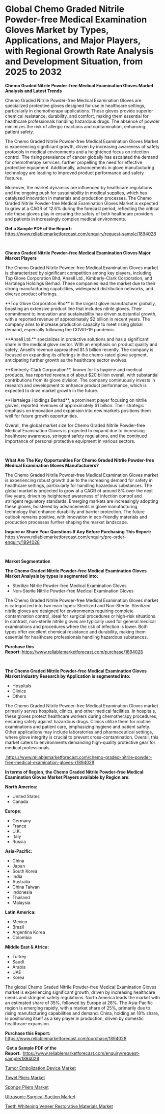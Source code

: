 <p><h1>Global Chemo Graded Nitrile Powder-free Medical Examination Gloves Market by Types, Applications, and Major Players, with Regional Growth Rate Analysis and Development Situation, from 2025 to 2032</h1></p><p><strong>Chemo Graded Nitrile Powder-free Medical Examination Gloves Market Analysis and Latest Trends</strong></p>
<p><p>Chemo Graded Nitrile Powder-free Medical Examination Gloves are specialized protective gloves designed for use in healthcare settings, particularly in chemotherapy applications. These gloves provide superior chemical resistance, durability, and comfort, making them essential for healthcare professionals handling hazardous drugs. The absence of powder minimizes the risk of allergic reactions and contamination, enhancing patient safety.</p><p>The Chemo Graded Nitrile Powder-free Medical Examination Gloves Market is experiencing significant growth, driven by increasing awareness of safety protocols in medical environments and a heightened focus on infection control. The rising prevalence of cancer globally has escalated the demand for chemotherapy services, further propelling the need for effective protective equipment. Additionally, advancements in glove manufacturing technology are leading to improved product performance and safety features.</p><p>Moreover, the market dynamics are influenced by healthcare regulations and the ongoing push for sustainability in medical supplies, which has catalyzed innovation in materials and production processes. The Chemo Graded Nitrile Powder-free Medical Examination Gloves Market is expected to grow at a CAGR of 12.6% during the forecast period, reflecting the critical role these gloves play in ensuring the safety of both healthcare providers and patients in increasingly complex medical environments.</p></p>
<p><strong>Get a Sample PDF of the Report:&nbsp;</strong> <a href="https://www.reliablemarketforecast.com/enquiry/request-sample/1894028?utm_campaign=1893&utm_medium=2&utm_source=Github&utm_content=ia&utm_term=05032025&utm_id=chemo-graded-nitrile-powder-free-medical-examination-gloves">https://www.reliablemarketforecast.com/enquiry/request-sample/1894028</a></p>
<p>&nbsp;</p>
<p><strong>Chemo Graded Nitrile Powder-free Medical Examination Gloves Major Market Players</strong></p>
<p><p>The Chemo Graded Nitrile Powder-free Medical Examination Gloves market is characterized by significant competition among key players, including Top Glove Corporation Bhd, Ansell Ltd., Kimberly-Clark Corporation, and Hartalega Holdings Berhad. These companies lead the market due to their strong manufacturing capabilities, widespread distribution networks, and diverse product offerings.</p><p>**Top Glove Corporation Bhd** is the largest glove manufacturer globally, boasting an extensive product line that includes nitrile gloves. Their commitment to innovation and sustainability has driven substantial growth, with a reported revenue of approximately $2 billion in recent years. The company aims to increase production capacity to meet rising global demand, especially following the COVID-19 pandemic.</p><p>**Ansell Ltd.** specializes in protective solutions and has a significant share in the medical glove sector. With an emphasis on product quality and safety, Ansell’s revenue approached $1.5 billion recently. The company is focused on expanding its offerings in the chemo-rated glove segment, anticipating further growth as the healthcare sector evolves.</p><p>**Kimberly-Clark Corporation**, known for its hygiene and medical products, has reported revenue of about $20 billion overall, with substantial contributions from its glove division. The company continuously invests in research and development to enhance product performance, which is expected to drive market growth in the future.</p><p>**Hartalega Holdings Berhad**, a prominent player focusing on nitrile gloves, reported revenues of approximately $1 billion. Their strategic emphasis on innovation and expansion into new markets positions them well for future growth opportunities.</p><p>Overall, the global market size for Chemo Graded Nitrile Powder-free Medical Examination Gloves is projected to expand due to increasing healthcare awareness, stringent safety regulations, and the continued importance of personal protective equipment in various sectors.</p></p>
<p>&nbsp;</p>
<p><strong>What Are The Key Opportunities For Chemo Graded Nitrile Powder-free Medical Examination Gloves Manufacturers?</strong></p>
<p><p>The Chemo Graded Nitrile Powder-free Medical Examination Gloves market is experiencing robust growth due to the increasing demand for safety in healthcare settings, particularly for handling hazardous substances. The global market is projected to grow at a CAGR of around 8% over the next five years, driven by heightened awareness of infection control and stringent regulatory standards. Emerging markets are increasingly adopting these gloves, bolstered by advancements in glove manufacturing technology that enhance durability and barrier protection. The future outlook remains positive, with innovation in eco-friendly materials and production processes further shaping the market landscape.</p></p>
<p><strong>Inquire or Share Your Questions If Any Before Purchasing This Report:</strong> <a href="https://www.reliablemarketforecast.com/enquiry/pre-order-enquiry/1894028?utm_campaign=1893&utm_medium=2&utm_source=Github&utm_content=ia&utm_term=05032025&utm_id=chemo-graded-nitrile-powder-free-medical-examination-gloves">https://www.reliablemarketforecast.com/enquiry/pre-order-enquiry/1894028</a></p>
<p>&nbsp;</p>
<p><strong>Market Segmentation</strong></p>
<p><strong>The Chemo Graded Nitrile Powder-free Medical Examination Gloves Market Analysis by types is segmented into:</strong></p>
<p><ul><li>Sterilize Nitrile Powder-free Medical Examination Gloves</li><li>Non-Sterile Nitrile Powder-free Medical Examination Gloves</li></ul></p>
<p><p>The Chemo Graded Nitrile Powder-free Medical Examination Gloves market is categorized into two main types: Sterilized and Non-Sterile. Sterilized nitrile gloves are designed for environments requiring complete contamination control, ideal for surgical procedures or high-risk situations. In contrast, non-sterile nitrile gloves are typically used for general medical examinations and procedures where the risk of infection is lower. Both types offer excellent chemical resistance and durability, making them essential for healthcare professionals handling hazardous substances.</p></p>
<p><strong>Purchase this Report:&nbsp;</strong><a href="https://www.reliablemarketforecast.com/purchase/1894028?utm_campaign=1893&utm_medium=2&utm_source=Github&utm_content=ia&utm_term=05032025&utm_id=chemo-graded-nitrile-powder-free-medical-examination-gloves">https://www.reliablemarketforecast.com/purchase/1894028</a></p>
<p>&nbsp;</p>
<p><strong>The Chemo Graded Nitrile Powder-free Medical Examination Gloves Market Industry Research by Application is segmented into:</strong></p>
<p><ul><li>Hospitals</li><li>Clinics</li><li>Others</li></ul></p>
<p><p>The Chemo Graded Nitrile Powder-free Medical Examination Gloves market primarily serves hospitals, clinics, and other medical facilities. In hospitals, these gloves protect healthcare workers during chemotherapy procedures, ensuring safety against hazardous drugs. Clinics utilize them for routine examinations and patient care, emphasizing hygiene and patient safety. Other applications may include laboratories and pharmaceutical settings, where glove integrity is crucial to prevent cross-contamination. Overall, this market caters to environments demanding high-quality protective gear for medical professionals.</p></p>
<p><a href="https://www.reliablemarketforecast.com/chemo-graded-nitrile-powder-free-medical-examination-gloves-r1894028?utm_campaign=1893&utm_medium=2&utm_source=Github&utm_content=ia&utm_term=05032025&utm_id=chemo-graded-nitrile-powder-free-medical-examination-gloves">&nbsp;https://www.reliablemarketforecast.com/chemo-graded-nitrile-powder-free-medical-examination-gloves-r1894028</a></p>
<p><strong>In terms of Region, the Chemo Graded Nitrile Powder-free Medical Examination Gloves Market Players available by Region are:</strong></p>
<p>
    <p> <strong> North America: </strong>
        <ul>
            <li>United States</li>
            <li>Canada</li>
        </ul>
        </p> 
    <p> <strong> Europe: </strong>
        <ul>
            <li>Germany</li>
            <li>France</li>
            <li>U.K.</li>
            <li>Italy</li>
            <li>Russia</li>
        </ul>
        </p> 
    <p> <strong> Asia-Pacific: </strong>
        <ul>
            <li>China</li>
            <li>Japan</li>
            <li>South Korea</li>
            <li>India</li>
            <li>Australia</li>
            <li>China Taiwan</li>
            <li>Indonesia</li>
            <li>Thailand</li>
            <li>Malaysia</li>
        </ul>
        </p> 
    <p> <strong> Latin America: </strong>
        <ul>
            <li>Mexico</li>
            <li>Brazil</li>
            <li>Argentina Korea</li>
            <li>Colombia</li>
        </ul>
        </p> 
    <p> <strong> Middle East & Africa: </strong>
        <ul>
            <li>Turkey</li>
            <li>Saudi</li>
            <li>Arabia</li>
            <li>UAE</li>
            <li>Korea</li>
        </ul>
    </p>
    </p>
<p><p>The global Chemo Graded Nitrile Powder-free Medical Examination Gloves market is experiencing significant growth, driven by increasing healthcare needs and stringent safety regulations. North America leads the market with an estimated share of 35%, followed by Europe at 28%. The Asia-Pacific region is emerging rapidly, with a market share of 25%, primarily due to rising manufacturing capabilities and demand. China, holding an 18% share, is positioning itself as a key player in production, driven by domestic healthcare expansion.</p></p>
<p><strong>Purchase this Report: </strong><a href="https://www.reliablemarketforecast.com/purchase/1894028?utm_campaign=1893&utm_medium=2&utm_source=Github&utm_content=ia&utm_term=05032025&utm_id=chemo-graded-nitrile-powder-free-medical-examination-gloves">https://www.reliablemarketforecast.com/purchase/1894028</a></p>
<p>&nbsp;<strong>Get a Sample PDF of the Report:&nbsp;&nbsp;</strong><a href="https://www.reliablemarketforecast.com/enquiry/request-sample/1894028?utm_campaign=1893&utm_medium=2&utm_source=Github&utm_content=ia&utm_term=05032025&utm_id=chemo-graded-nitrile-powder-free-medical-examination-gloves">https://www.reliablemarketforecast.com/enquiry/request-sample/1894028</a></p>
<p><strong></strong></p>
<p><p><a href="https://github.com/luerabollevc/Market-Research-Report-List-1/blob/main/tumor-embolization-device-market.md?utm_campaign=1893&utm_medium=2&utm_source=Github&utm_content=ia&utm_term=05032025&utm_id=chemo-graded-nitrile-powder-free-medical-examination-gloves">Tumor Embolization Device Market</a></p><p><a href="https://github.com/tornapruttuz/Market-Research-Report-List-1/blob/main/towel-pliers-market.md?utm_campaign=1893&utm_medium=2&utm_source=Github&utm_content=ia&utm_term=05032025&utm_id=chemo-graded-nitrile-powder-free-medical-examination-gloves">Towel Pliers Market</a></p><p><a href="https://github.com/denighoylen1/Market-Research-Report-List-1/blob/main/sponge-pliers-market.md?utm_campaign=1893&utm_medium=2&utm_source=Github&utm_content=ia&utm_term=05032025&utm_id=chemo-graded-nitrile-powder-free-medical-examination-gloves">Sponge Pliers Market</a></p><p><a href="https://github.com/yuukoleuda/Market-Research-Report-List-1/blob/main/ultrasonic-surgical-suction-market.md?utm_campaign=1893&utm_medium=2&utm_source=Github&utm_content=ia&utm_term=05032025&utm_id=chemo-graded-nitrile-powder-free-medical-examination-gloves">Ultrasonic Surgical Suction Market</a></p><p><a href="https://github.com/saguegrody74/Market-Research-Report-List-1/blob/main/teeth-whitening-veneer-restorative-materials-market.md?utm_campaign=1893&utm_medium=2&utm_source=Github&utm_content=ia&utm_term=05032025&utm_id=chemo-graded-nitrile-powder-free-medical-examination-gloves">Teeth Whitening Veneer Restorative Materials Market</a></p></p>